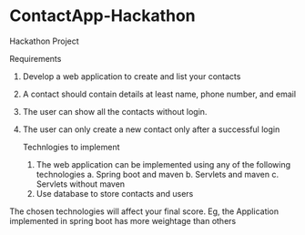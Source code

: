 # ContactApp-Hackathon
Hackathon Project

Requirements
1. Develop a web application to create and list your contacts
2. A contact should contain details at least name, phone number, and email
3. The user can show all the contacts without login.
4. The user can only create a new contact only after a successful login

   Technlogies to implement
   1. The web application can be implemented using any of the following technologies
      a. Spring boot and maven
      b. Servlets and maven
      c. Servlets without maven
   2. Use database to store contacts and users

  The chosen technologies will affect your final score. Eg, the Application implemented in spring boot has more weightage than others

